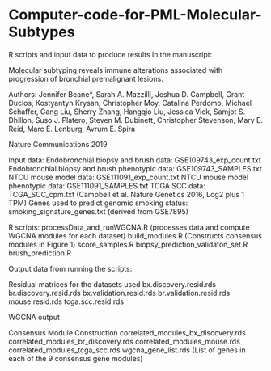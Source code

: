 # Computer-code-for-PML-Molecular-Subtypes
R scripts and input data to produce results in the manuscript:

Molecular subtyping reveals immune alterations associated with progression of bronchial premalignant lesions.

Authors:  Jennifer Beane*, Sarah A. Mazzilli, Joshua D. Campbell, Grant Duclos, Kostyantyn Krysan, Christopher Moy, Catalina Perdomo, Michael Schaffer, Gang Liu, Sherry Zhang, Hangqio Liu, Jessica Vick, Samjot S. Dhillon, Suso J. Platero, Steven M. Dubinett, Christopher Stevenson, Mary E. Reid, Marc E. Lenburg, Avrum E. Spira

Nature Communications 2019

Input data:
Endobronchial biopsy and brush data:  GSE109743_exp_count.txt
Endobronchial biopsy and brush phenotypic data:  GSE109743_SAMPLES.txt
NTCU mouse model data:  GSE111091_exp_count.txt
NTCU mouse model phenotypic data:  GSE111091_SAMPLES.txt
TCGA SCC data:  TCGA_SCC_cpm.txt (Campbell et al. Nature Genetics 2016, Log2 plus 1 TPM)
Genes used to predict genomic smoking status:  smoking_signature_genes.txt (derived from GSE7895)

R scripts:
processData_and_runWGCNA.R (processes data and compute WGCNA modules for each dataset)
build_modules.R (Constructs consensus modules in Figure 1)
score_samples.R
biopsy_prediction_validaton_set.R
brush_prediction.R

Output data from running the scripts:

Residual matrices for the datasets used
bx.discovery.resid.rds
br.discovery.resid.rds
bx.validation.resid.rds
br.validation.resid.rds
mouse.resid.rds
tcga.scc.resid.rds

WGCNA output

Consensus Module Construction
correlated_modules_bx_discovery.rds
correlated_modules_br_discovery.rds
correlated_modules_mouse.rds
correlated_modules_tcga_scc.rds
wgcna_gene_list.rds (List of genes in each of the 9 consensus gene modules)


